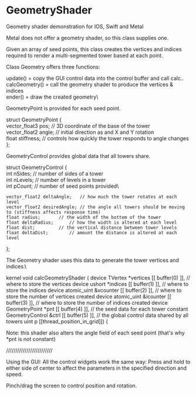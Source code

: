 # GeometryShader
Geometry shader demonstration for IOS, Swift and Metal

Metal does not offer a geometry shader, so this class supplies one.

Given an array of seed points, this class creates the vertices and indices required to render a
multi-segmented tower based at each point.

Class Geometry offers three functions:

update() = copy the GUI control data into the control buffer and call calc..\
calcGeometry() = call the geometry shader to produce the vertices & indices\
ender() = draw the created geometry\

GeometryPoint is provided for each seed point. 

struct GeometryPoint {\
    vector_float3 pos;	 // 3D coordinate of the base of the tower\
    vector_float2 angle; // initial direction as and X and Y rotation\
    float stiffness;     // controls how quickly the tower responds to angle changes\
};

GeometryControl provides global data that all towers share.

struct GeometryControl {\
    int nSides;			// number of sides of a tower\
    int nLevels;		// number of levels in a tower\
    int pCount;			// number of seed points provided\
    
    vector_float2 deltaAngle;	// how much the tower rotates at each level
    vector_float2 desiredAngle; // the angle all towers should be moving to (stiffness affects response time)
    float radius;		// the width of the bottom of the tower
    float deltaRadius;		// how the width is altered at each level
    float dist;			// the vertical distance between tower levels
    float deltaDist;		// amount the distance is altered at each level
};

The Geometry shader uses this data to generate the tower vertices and indices:\

kernel void calcGeometryShader
(
 device TVertex *vertices       [[ buffer(0) ]], // where to store the vertices
 device ushort *indices         [[ buffer(1) ]], // where to store the indices
 device atomic_uint &vcounter   [[ buffer(2) ]], // where to store the number of vertices created
 device atomic_uint &icounter   [[ buffer(3) ]], // where to store the number of indices created
 device GeometryPoint *pnt      [[ buffer(4) ]], // the seed data for each tower
 constant GeometryControl &ctrl [[ buffer(5) ]], // the global control data shared by all towers
 uint p [[thread_position_in_grid]])
{

Note: this shader also alters the angle field of each seed point (that's why *pnt is not constant)
 
/////////////////////////

Using the GUI:
All the control widgets work the same way:
Press and hold to either side of center to affect the parameters in the specified direction and speed.

Pinch/drag the screen to control position and rotation.


